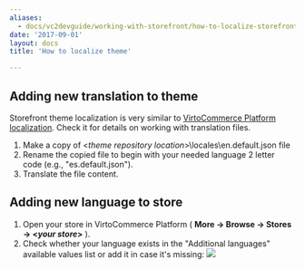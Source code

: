 ```yaml
---
aliases:
  - docs/vc2devguide/working-with-storefront/how-to-localize-storefront
date: '2017-09-01'
layout: docs
title: 'How to localize theme'

---
```

## Adding new translation to theme

Storefront theme localization is very similar to [VirtoCommerce Platform localization](docs/vc2devguide/working-with-platform-manager/localization-implementation). Check it for details on working with translation files.

1. Make a copy of &lt;*theme repository location*&gt;\locales\en.default.json file 
2. Rename the copied file to begin with your needed language 2 letter code (e.g., "es.default.json"). 
3. Translate the file content.

## Adding new language to store
1. Open your store in VirtoCommerce Platform ( **More → Browse → Stores → &lt;*your store*&gt;** ).
2. Check whether your language exists in the "Additional languages" available values list or add it in case it's missing:
![](../../../assets/images/docs/store-languages.png)
